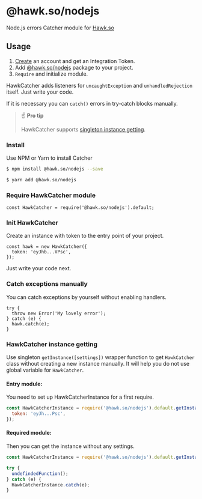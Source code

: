 # @hawk.so/nodejs

Node.js errors Catcher module for [Hawk.so](https://hawk.so)

## Usage

1. [Create](https://hawk.so/) an account and get an Integration Token.
2. Add [@hawk.so/nodejs](https://www.npmjs.com/package/@hawk.so/nodejs) package to your project.
3. `Require` and initialize module.

HawkCatcher adds listeners for `uncaughtException` and `unhandledRejection` itself. Just write your code.

If it is necessary you can `catch()` errors in try-catch blocks manually.

> ☝️ **Pro tip**
>
> HawkCatcher supports [singleton instance getting]().

### Install

Use NPM or Yarn to install Catcher

```bash
$ npm install @hawk.so/nodejs --save
```

```bash
$ yarn add @hawk.so/nodejs
```

### Require HawkCatcher module

```nodejs
const HawkCatcher = require('@hawk.so/nodejs').default;
```

### Init HawkCatcher

Create an instance with token to the entry point of your project.

```nodejs
const hawk = new HawkCatcher({
  token: 'eyJhb...VPsc',
});
```

Just write your code next.

### Catch exceptions manually

You can catch exceptions by yourself without enabling handlers.

```nodejs
try {
  throw new Error('My lovely error');
} catch (e) {
  hawk.catch(e);
}
```

### HawkCatcher instance getting

Use singleton `getInstance([settings])` wrapper function to get `HawkCatcher`
class without creating a new instance manually.
It will help you do not use global variable for `HawkCatcher`.

#### Entry module:

You need to set up HawkCatcherInstance for a first require.

```js
const HawkCatcherInstance = require('@hawk.so/nodejs').default.getInstance({
  token: 'eyJh...Psc',
});
```

#### Required module:

Then you can get the instance without any settings.

```js
const HawkCatcherInstance = require('@hawk.so/nodejs').default.getInstance();

try {
  undefindedFunction();
} catch (e) {
  HawkCatcherInstance.catch(e);
}
```
